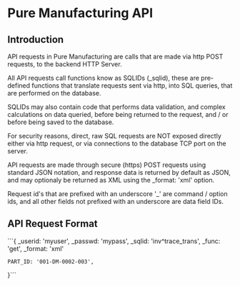 # Pure Manufacturing API

## Introduction
API requests in Pure Manufacturing are calls that are made via http POST requests, to the backend HTTP Server.

All API requests call functions know as SQLIDs (_sqlid), these are pre-defined functions that translate requests sent via http, into SQL queries, that are performed on the database.

SQLIDs may also contain code that performs data validation, and complex calculations on data queried, before being returned to the request, and / or before being saved to the database.

For security reasons, direct, raw SQL requests are NOT exposed directly either via http request, or via connections to the database TCP port on the server.

API requests are made through secure (https) POST requests using standard JSON notation, and response data is returned by default as JSON, and may optionaly be returned as XML using the _format: 'xml' option.

Request id's that are prefixed with an underscore '_' are command / option ids, and all other fields not prefixed with an underscore are data field IDs.

<h2>API Request Format</h2>
```{
	_userid: 'myuser',
	_passwd: 'mypass',
	_sqlid: 'inv^trace_trans',
	_func: 'get',
	_format: 'xml'
	
	PART_ID: '001-DM-0002-003',
	
}```
